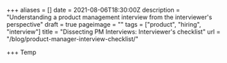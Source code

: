 +++
aliases = []
date = 2021-08-06T18:30:00Z
description = "Understanding a product management interview from the interviewer's perspective"
draft = true
pageimage = ""
tags = ["product", "hiring", "interview"]
title = "Dissecting PM Interviews: Interviewer's checklist"
url = "/blog/product-manager-interview-checklist/"

+++
Temp